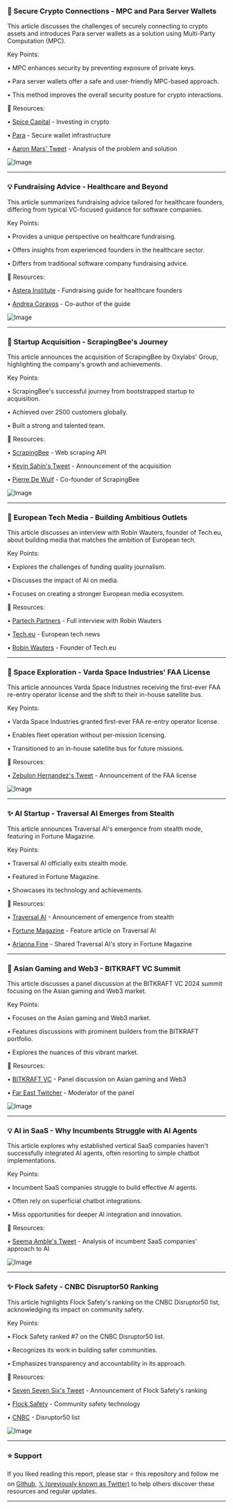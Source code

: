 ### 🤖 Secure Crypto Connections - MPC and Para Server Wallets

This article discusses the challenges of securely connecting to crypto assets and introduces Para server wallets as a solution using Multi-Party Computation (MPC).

Key Points:

• MPC enhances security by preventing exposure of private keys.


• Para server wallets offer a safe and user-friendly MPC-based approach.


• This method improves the overall security posture for crypto interactions.


🔗 Resources:

• [Spice Capital](https://x.com/spice_cap) - Investing in crypto


• [Para](https://x.com/get_para) - Secure wallet infrastructure


• [Aaron Mars' Tweet](https://x.com/aaronjmars/status/1935671776022855839) - Analysis of the problem and solution


![Image](https://pbs.twimg.com/media/Gtzi_ZsXUAA4vxM?format=jpg&name=small)


---
### 💡 Fundraising Advice - Healthcare and Beyond

This article summarizes fundraising advice tailored for healthcare founders, differing from typical VC-focused guidance for software companies.

Key Points:

• Provides a unique perspective on healthcare fundraising.


• Offers insights from experienced founders in the healthcare sector.


•  Differs from traditional software company fundraising advice.



🔗 Resources:

• [Astera Institute](https://x.com/AsteraInstitute/status/1935687007683879289) -  Fundraising guide for healthcare founders


• [Andrea Coravos](https://x.com/AndreaCoravos) - Co-author of the guide


![Image](https://pbs.twimg.com/media/GtyiUePXQAAj71U?format=jpg&name=small)


---
### 🚀  Startup Acquisition - ScrapingBee's Journey

This article announces the acquisition of ScrapingBee by Oxylabs' Group, highlighting the company's growth and achievements.

Key Points:

• ScrapingBee's successful journey from bootstrapped startup to acquisition.


• Achieved over 2500 customers globally.


• Built a strong and talented team.



🔗 Resources:

• [ScrapingBee](https://x.com/ScrapingBee) - Web scraping API


• [Kevin Sahin's Tweet](https://x.com/SahinKevin/status/1935629946703012051) - Announcement of the acquisition


• [Pierre De Wulf](https://x.com/PierreDeWulf) - Co-founder of ScrapingBee


![Image](https://pbs.twimg.com/media/Gty9K8ZXQAABiAs?format=jpg&name=small)


---
### 🤖 European Tech Media - Building Ambitious Outlets

This article discusses an interview with Robin Wauters, founder of Tech.eu, about building media that matches the ambition of European tech.

Key Points:

• Explores the challenges of funding quality journalism.


• Discusses the impact of AI on media.


• Focuses on creating a stronger European media ecosystem.


🔗 Resources:

• [Partech Partners](https://partechpartners.com/the-outlier/interview#a-pan-european-platform) - Full interview with Robin Wauters


• [Tech.eu](https://x.com/tech_eu) - European tech news


• [Robin Wauters](https://x.com/robinwauters) - Founder of Tech.eu


---
### 🚀 Space Exploration - Varda Space Industries' FAA License

This article announces Varda Space Industries receiving the first-ever FAA re-entry operator license and the shift to their in-house satellite bus.

Key Points:

• Varda Space Industries granted first-ever FAA re-entry operator license.


• Enables fleet operation without per-mission licensing.


• Transitioned to an in-house satellite bus for future missions.


🔗 Resources:

• [Zebulon Hernandez's Tweet](https://x.com/zebulgar/status/1935377442572521756) -  Announcement of the FAA license


![Image](https://pbs.twimg.com/media/GtuyemaXoAAjcl7?format=jpg&name=small)


---
### ✨  AI Startup - Traversal AI Emerges from Stealth

This article announces Traversal AI's emergence from stealth mode, featuring in Fortune Magazine.

Key Points:

• Traversal AI officially exits stealth mode.


• Featured in Fortune Magazine.


• Showcases its technology and achievements.



🔗 Resources:

• [Traversal AI](https://x.com/traversal_ai/status/1935344461644526020) -  Announcement of emergence from stealth


• [Fortune Magazine](https://x.com/FortuneMagazine) - Feature article on Traversal AI


• [Arianna Fine](https://x.com/agarfinks) -  Shared Traversal AI's story in Fortune Magazine



---
### 🤖 Asian Gaming and Web3 - BITKRAFT VC Summit

This article discusses a panel discussion at the BITKRAFT VC 2024 summit focusing on the Asian gaming and Web3 market.

Key Points:

•  Focuses on the Asian gaming and Web3 market.


• Features discussions with prominent builders from the BITKRAFT portfolio.


• Explores the nuances of this vibrant market.


🔗 Resources:

• [BITKRAFT VC](https://x.com/BITKRAFTVC/status/1935397298630181038) -  Panel discussion on Asian gaming and Web3


• [Far East Twitcher](https://x.com/fareastwitcher) -  Moderator of the panel


![Image](https://pbs.twimg.com/media/GtvpjLQWEAAOYOS?format=jpg&name=small)


---
### 💡 AI in SaaS - Why Incumbents Struggle with AI Agents

This article explores why established vertical SaaS companies haven't successfully integrated AI agents, often resorting to simple chatbot implementations.

Key Points:

• Incumbent SaaS companies struggle to build effective AI agents.


• Often rely on superficial chatbot integrations.


•  Miss opportunities for deeper AI integration and innovation.



🔗 Resources:

• [Seema Amble's Tweet](https://x.com/seema_amble/status/1935363855527592191) - Analysis of incumbent SaaS companies' approach to AI


![Image](https://pbs.twimg.com/tweet_video_thumb/GtvLKcOaQAQ6XaC.jpg)


---
### ✨  Flock Safety - CNBC Disruptor50 Ranking

This article highlights Flock Safety's ranking on the CNBC Disruptor50 list, acknowledging its impact on community safety.

Key Points:

• Flock Safety ranked #7 on the CNBC Disruptor50 list.


•  Recognizes its work in building safer communities.


• Emphasizes transparency and accountability in its approach.



🔗 Resources:

• [Seven Seven Six's Tweet](https://x.com/sevensevensix/status/1935369333611368660) -  Announcement of Flock Safety's ranking


• [Flock Safety](https://x.com/Flock_Safety) - Community safety technology


• [CNBC](https://x.com/CNBC) -  Disruptor50 list


![Image](https://pbs.twimg.com/media/GtvQCE2XAAA9sIb?format=png&name=small)


---

### ⭐️ Support

If you liked reading this report, please star ⭐️ this repository and follow me on [Github](https://github.com/Drix10), [𝕏 (previously known as Twitter)](https://x.com/DRIX_10_) to help others discover these resources and regular updates.

---